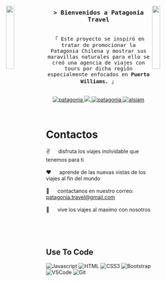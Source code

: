 <img align="left" src="https://user-images.githubusercontent.com/65187002/144930161-2f783401-8d27-4fdf-a2f7-cc0ba32f1f1f.gif" width="21%" style="display:inline;"><img align="right" src="https://user-images.githubusercontent.com/65187002/144930161-2f783401-8d27-4fdf-a2f7-cc0ba32f1f1f.gif" width="21%" style="display:inline;">

<!-- Intro  -->
<h3 align="center">
        <samp>&gt; Bienvenidos a Patagonia Travel
        </samp>
</h3>


<p align="center"> 
  <samp>
    <br>
    「 Este proyecto se inspiró en tratar de promocionar la Patagonia Chilena y mostrar sus maravillas naturales para ello se creó una agencia de viajes con tours por dicha región especialmente enfocados en <b>Puerto Williams.</b> 」
    <br>
    <br>
  </samp>
</p>

<p align="center">
 </a>
 <a href="https://linkedin.com/in/Patagonia_Travels" target="_blank">
  <img src="https://img.shields.io/badge/LinkedIn-0077B5?style=for-the-badge&logo=linkedin&logoColor=white" alt="patagonia"/>
 </a>
 <!-- <a href="https://dev.to/alsiam" target="_blank">
  <img src="https://img.shields.io/badge/dev.to-0A0A0A?style=for-the-badge&logo=dev.to&logoColor=white" alt="alsiam" />
 </a> -->
 <a href="https://twitter.com/travels_patagonia" target="_blank">
  <img src="https://img.shields.io/badge/Twitter-1DA1F2?style=for-the-badge&logo=twitter&logoColor=white" />
 </a>
 <a href="https://instagram.com/_Patagonia_Travels" target="_blank">
  <img src="https://img.shields.io/badge/Instagram-fe4164?style=for-the-badge&logo=instagram&logoColor=white" alt="patagonia" />
 </a> 
 <a href="https://facebook.com/Patagonia.Travel" target="_blank">
  <img src="https://img.shields.io/badge/Facebook-20BEFF?&style=for-the-badge&logo=facebook&logoColor=white" alt="alsiam"  />
  </a> 
</p>
<br />

<!-- About Section -->
 # Contactos
 
<p>

 ✌️ &emsp; disfruta los viajes inolvidable que tenemos para ti <br/><br/>
 ❤️ &emsp; aprende de las nuevas vistas de los viajes al fin del mundo<br/><br/>
 📧 &emsp; contactanos en nuestro correo: patagonia.travel@gmail.com<br/><br/>
 💬 &emsp; vive los viajes al maximo con nosotros

</p>

<br/>
<br/>
<br/>

## Use To Code

![Javascript](https://img.shields.io/badge/Javascript-F0DB4F?style=for-the-badge&labelColor=black&logo=javascript&logoColor=F0DB4F)
![HTML](https://img.shields.io/badge/HTML5-E34F26?style=for-the-badge&logo=html5&logoColor=white)
![CSS3](https://img.shields.io/badge/CSS3-1572B6?style=for-the-badge&logo=css3&logoColor=white)
![Bootstrap](https://img.shields.io/badge/Bootstrap-563D7C?style=for-the-badge&logo=bootstrap&logoColor=white)
![VSCode](https://img.shields.io/badge/Visual_Studio-0078d7?style=for-the-badge&logo=visual%20studio&logoColor=white)
![Git](https://img.shields.io/badge/Git-F05032?style=for-the-badge&logo=git&logoColor=white)

<br/>


